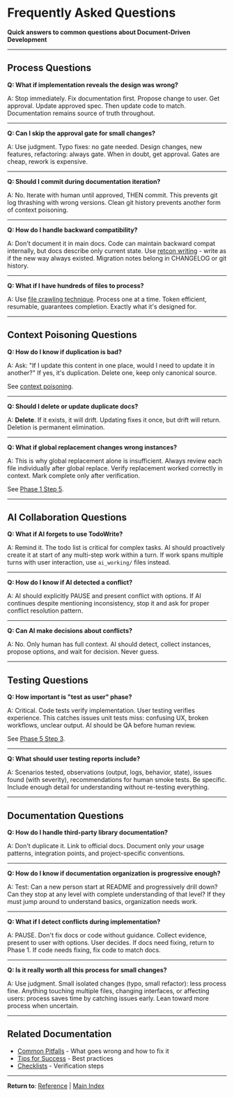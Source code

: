 # Frequently Asked Questions

**Quick answers to common questions about Document-Driven Development**

---

## Process Questions

**Q: What if implementation reveals the design was wrong?**

A: Stop immediately. Fix documentation first. Propose change to user. Get approval. Update approved spec. Then update code to match. Documentation remains source of truth throughout.

---

**Q: Can I skip the approval gate for small changes?**

A: Use judgment. Typo fixes: no gate needed. Design changes, new features, refactoring: always gate. When in doubt, get approval. Gates are cheap, rework is expensive.

---

**Q: Should I commit during documentation iteration?**

A: No. Iterate with human until approved, THEN commit. This prevents git log thrashing with wrong versions. Clean git history prevents another form of context poisoning.

---

**Q: How do I handle backward compatibility?**

A: Don't document it in main docs. Code can maintain backward compat internally, but docs describe only current state. Use [retcon writing](../core_concepts/retcon_writing.md) - write as if the new way always existed. Migration notes belong in CHANGELOG or git history.

---

**Q: What if I have hundreds of files to process?**

A: Use [file crawling technique](../core_concepts/file_crawling.md). Process one at a time. Token efficient, resumable, guarantees completion. Exactly what it's designed for.

---

## Context Poisoning Questions

**Q: How do I know if duplication is bad?**

A: Ask: "If I update this content in one place, would I need to update it in another?" If yes, it's duplication. Delete one, keep only canonical source.

See [context poisoning](../core_concepts/context_poisoning.md).

---

**Q: Should I delete or update duplicate docs?**

A: **Delete**. If it exists, it will drift. Updating fixes it once, but drift will return. Deletion is permanent elimination.

---

**Q: What if global replacement changes wrong instances?**

A: This is why global replacement alone is insufficient. Always review each file individually after global replace. Verify replacement worked correctly in context. Mark complete only after verification.

See [Phase 1 Step 5](../phases/01_documentation_retcon.md#step-5-global-replacements-use-with-extreme-caution).

---

## AI Collaboration Questions

**Q: What if AI forgets to use TodoWrite?**

A: Remind it. The todo list is critical for complex tasks. AI should proactively create it at start of any multi-step work within a turn. If work spans multiple turns with user interaction, use `ai_working/` files instead.

---

**Q: How do I know if AI detected a conflict?**

A: AI should explicitly PAUSE and present conflict with options. If AI continues despite mentioning inconsistency, stop it and ask for proper conflict resolution pattern.

---

**Q: Can AI make decisions about conflicts?**

A: No. Only human has full context. AI should detect, collect instances, propose options, and wait for decision. Never guess.

---

## Testing Questions

**Q: How important is "test as user" phase?**

A: Critical. Code tests verify implementation. User testing verifies experience. This catches issues unit tests miss: confusing UX, broken workflows, unclear output. AI should be QA before human review.

See [Phase 5 Step 3](../phases/05_testing_and_verification.md#step-3-test-as-user-would-critical).

---

**Q: What should user testing reports include?**

A: Scenarios tested, observations (output, logs, behavior, state), issues found (with severity), recommendations for human smoke tests. Be specific. Include enough detail for understanding without re-testing everything.

---

## Documentation Questions

**Q: How do I handle third-party library documentation?**

A: Don't duplicate it. Link to official docs. Document only _your_ usage patterns, integration points, and project-specific conventions.

---

**Q: How do I know if documentation organization is progressive enough?**

A: Test: Can a new person start at README and progressively drill down? Can they stop at any level with complete understanding of that level? If they must jump around to understand basics, organization needs work.

---

**Q: What if I detect conflicts during implementation?**

A: PAUSE. Don't fix docs or code without guidance. Collect evidence, present to user with options. User decides. If docs need fixing, return to Phase 1. If code needs fixing, fix code to match docs.

---

**Q: Is it really worth all this process for small changes?**

A: Use judgment. Small isolated changes (typo, small refactor): less process fine. Anything touching multiple files, changing interfaces, or affecting users: process saves time by catching issues early. Lean toward more process when uncertain.

---

## Related Documentation

- [Common Pitfalls](common_pitfalls.md) - What goes wrong and how to fix it
- [Tips for Success](tips_for_success.md) - Best practices
- [Checklists](checklists.md) - Verification steps

---

**Return to**: [Reference](README.md) | [Main Index](../README.md)
